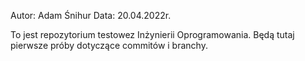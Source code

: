 Autor: Adam Śnihur
Data: 20.04.2022r.


To jest repozytorium testowez Inżynierii Oprogramowania.
Będą tutaj pierwsze próby dotyczące commitów i branchy.
